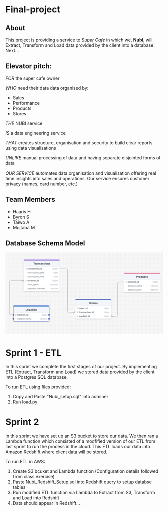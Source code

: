 # Final-project
## About

This project is providing a service to *Super Cafe* in which we, **Nubi**, will Extract, Transform and Load data provided by the client into a database. Next...

## Elevator pitch:
*FOR* the super cafe owner 

*WHO* need their data data organised by:
* Sales
* Performance
* Products
* Stores

*THE* NUBI service 

*IS* a data engineering service 

*THAT* creates structure, organisation and security to build clear reports using data visualisations

*UNLIKE* manual processing of data and having separate disjointed forms of data

*OUR SERVICE* automates data organisation and visualisation offering real time insights into sales and operations. 
Our service ensures customer privacy (names, card number, etc.)


## Team Members

* Haaris H
* Byron S
* Taiwo A
* Mujtaba M

## Database Schema Model

![database_schema_model](database_schema_model.png)


# Sprint 1 - ETL

In this sprint we complete the first stages of our project. By implementing ETL (Extract, Transform and Load) we stored data provided by the client into a Postgres SQL database.

To run ETL using files provided:

 1. Copy and Paste "Nubi_setup.sql" into adminer
 2. Run load.py

# Sprint 2

 In this sprint we have set up an S3 bucket to store our data. We then ran a Lambda function which consisted of a modfified version of our ETL from last sprint to run the process in the cloud. This ETL loads our data into Amazon Redshift where client data will be stored.

 To run ETL in AWS:

 1. Create S3 bcuket and Lambda function (Configuration details followed from class exercise)
 2. Paste Nubi_Redshift_Setup.sql into Redshift query to setup databse tables
 3. Run modified ETL function via Lambda to Extract from S3, Transform and Load into Redshift
 4. Data should appear in Redshift...
